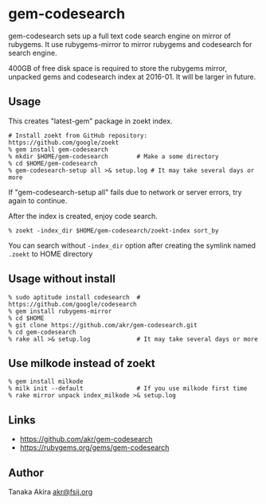 # gem-codesearch

gem-codesearch sets up a full text code search engine on mirror of rubygems.
It use rubygems-mirror to mirror rubygems and codesearch for search engine.

400GB of free disk space is required to store the rubygems mirror,
unpacked gems and codesearch index at 2016-01.
It will be larger in future.

## Usage

This creates "latest-gem" package in zoekt index.

    # Install zoekt from GitHub repository: https://github.com/google/zoekt 
    % gem install gem-codesearch
    % mkdir $HOME/gem-codesearch        # Make a some directory
    % cd $HOME/gem-codesearch
    % gem-codesearch-setup all >& setup.log # It may take several days or more

If "gem-codesearch-setup all" fails due to network or server errors,
try again to continue.

After the index is created, enjoy code search.

    % zoekt -index_dir $HOME/gem-codesearch/zoekt-index sort_by

You can search without `-index_dir` option after creating the symlink
named `.zoekt` to HOME directory

## Usage without install

    % sudo aptitude install codesearch  # https://github.com/google/codesearch
    % gem install rubygems-mirror
    % cd $HOME
    % git clone https://github.com/akr/gem-codesearch.git
    % cd gem-codesearch
    % rake all >& setup.log             # It may take several days or more

## Use milkode instead of zoekt

    % gem install milkode
    % milk init --default               # If you use milkode first time
    % rake mirror unpack index_milkode >& setup.log

## Links

- https://github.com/akr/gem-codesearch
- https://rubygems.org/gems/gem-codesearch

## Author

Tanaka Akira
akr@fsij.org

